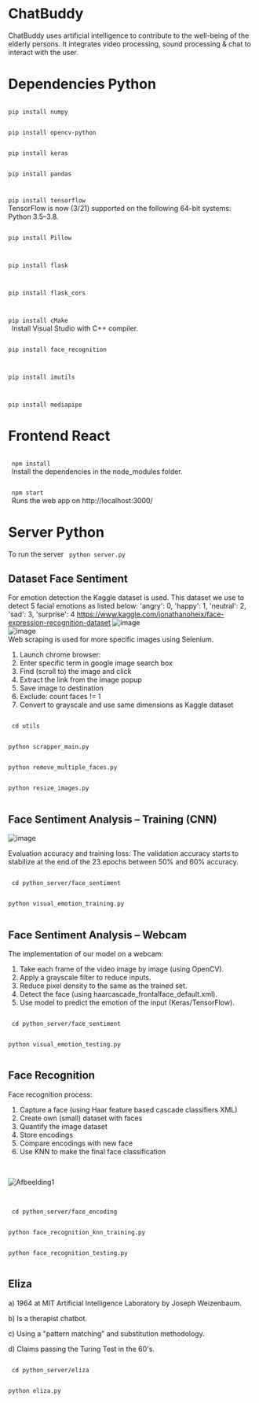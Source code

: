 # ChatBuddy
ChatBuddy uses artificial intelligence to contribute to the well-being of the elderly persons. 
It integrates video processing, sound processing & chat to interact with the user. 

# Dependencies Python
<code>
pip install numpy
</code>
</p>
<code>
pip install opencv-python
</code>
</p>
<code>
pip install keras
</code>
</p>
<code>
pip install pandas
</code>
<code>
</p>
pip install tensorflow
</code>
TensorFlow is now (3/21) supported on the following 64-bit systems: Python 3.5–3.8.
</p>
<p>
<code>
pip install Pillow
 </code>
</p>
<p>
<code>
pip install flask
 </code>
</p>
<p>
<code>
pip install flask_cors
 </code>
</p>
<p>
<code>
pip install cMake
 </code>
  Install Visual Studio with C++ compiler.
</p>
<p>
<code>
pip install face_recognition
 </code>
</p>
<p>
<code>
pip install imutils
 </code>
 </p>
<p>
 <code>
pip install mediapipe
</code>
</p>

# Frontend React
<p>
 <code>
 npm install
 </code>
  Install the dependencies in the node_modules folder.
 </p>
 <p>
  <code>
 npm start
 </code>
 Runs the web app on http://localhost:3000/
 </p>


# Server Python 
To run the server
 <code>
 python server.py
 </code>
 </p>

 
 ## Dataset Face Sentiment
 
For emotion detection the Kaggle dataset is used. This dataset we use to detect 5 facial emotions as listed below:
'angry': 0, 'happy': 1, 'neutral': 2, 'sad': 3, 'surprise': 4
 https://www.kaggle.com/jonathanoheix/face-expression-recognition-dataset
![image](https://user-images.githubusercontent.com/35894891/120637921-c4f90480-c46f-11eb-849f-fdec1e220af9.png)
</br>
![image](https://user-images.githubusercontent.com/35894891/120635837-308da280-c46d-11eb-9725-ecef418a7513.png)
</br>
 Web scraping is used for more specific images using Selenium.

1) Launch chrome browser:
2) Enter specific term in google image search box
3) Find (scroll to) the image and click
4) Extract the link from the image popup
5) Save image to destination
6) Exclude: count faces != 1
7) Convert to grayscale and use same dimensions as Kaggle dataset
 <code>
 cd utils
 </code>
 </br>
  <code>
python scrapper_main.py
 </code>
 </br>
  <code>
python remove_multiple_faces.py
 </code>
 </br>
  <code>
python resize_images.py
 </code>
 </br>
 
## Face Sentiment Analysis – Training (CNN)
 
![image](https://user-images.githubusercontent.com/35894891/120639691-ec50d100-c471-11eb-947e-7a29bdee2ee5.png)
 
Evaluation accuracy and training loss:
The validation accuracy starts to stabilize at the end of the 23 epochs between 50% and 60% accuracy.

 <code>
 cd python_server/face_sentiment
  </code>
   </br>
   <code>
python visual_emotion_training.py
 </code>

## Face Sentiment Analysis – Webcam

The implementation of our model on a webcam:
1) Take each frame of the video image by image (using OpenCV).
2) Apply a grayscale filter to reduce inputs.
3) Reduce pixel density to the same as the trained set.
4) Detect the face (using haarcascade_frontalface_default.xml).
5) Use model to predict the emotion of the input (Keras/TensorFlow).
 <code>
 cd python_server/face_sentiment
   </code>
   </br>
   <code>
python visual_emotion_testing.py
 </code>
 </br>
 
## Face Recognition

Face recognition process:
1) Capture a face (using Haar feature based cascade classifiers XML)
2) Create own (small) dataset with faces
3) Quantify the image dataset
4) Store encodings
5) Compare encodings with new face
6) Use KNN to make the final face classification
 </br>
 
 ![Afbeelding1](https://user-images.githubusercontent.com/35894891/120645316-929fd500-c478-11eb-8ca0-c6cac8bdf251.jpg)

 </br>
 <code>
 cd python_server/face_encoding
   </code>
   </br>
   <code>
python face_recognition_knn_training.py
 </code>
  </br>
   <code>
python face_recognition_testing.py
 </code>
 </br>

## Eliza 

a) 1964 at MIT Artificial Intelligence Laboratory by Joseph Weizenbaum.

b) Is a therapist chatbot.

c) Using a "pattern matching" and substitution methodology.

d) Claims passing the Turing Test in the 60's.

 <code>
 cd python_server/eliza
  </code>
   </br>
   <code>
python eliza.py
 </code>




